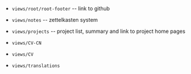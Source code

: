- `views/root/root-footer` -- link to github

- `views/notes` -- zettelkasten system
- `views/projects` -- project list, summary and link to project home pages

- `views/CV-CN` 
- `views/CV`

- `views/translations`
